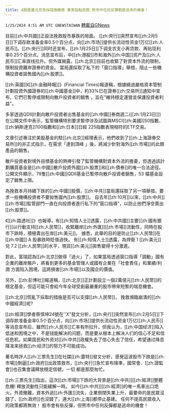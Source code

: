 ```yaml
---
title: A股震盪北京急採措施輓救 專家指點民眾:熊市中任何反彈都是逃命的機會！
---
```

`1/25/2024 4:51 AM UTC GNEWSTAIWAN` [轉載自GNews](https://gnews.org/articles/2251205)



目前[[zh:中共國]]正設法挽救股市暴跌的局面。 [[zh:央行]]突然宣布[[zh:2月5日]]下调存款准备金率0.5个百分点，向[[zh:市场]]提供长流动性资金1万亿[[zh:人民币]]。[[zh:央行]]同时还宣布，[[zh:1月25日]]下调支农支小再贷款、再贴现利率0.25个百分点。消息宣布后，中[[zh:港股]]市和海外[[zh:中国]]资产及[[zh:人民币]]汇率直线拉升。但外媒揭露，[[zh:北京]]目前也收緊了對資本外流的限制，限制投資離岸證券的資金。 當局還採取了私下的「窗口指導」舉措，阻止一些機構投資者拋售國內[[zh:股票]]。

  
  

[[zh:英國]]《[[zh:金融時報]]》(Financial Times)報道稱，根據繞過嚴格資本管制計劃投資外國證券的[[zh:中國基金]]中，約33%已在證券[[zh:交易所]]通知中宣布，它們已暫停或限制向散戶投資者的銷售 ，旨在"維持穩定運營並保護投資者利益"。

  
  

多家透過QDII計劃向散戶投資者出售基金的[[zh:中國]]券商週二([[zh:1月23日]])在公開文件中表示，監管機構特別要求暫停涉及試圖與MSCI[[zh:美國]]50指數、[[zh:納斯達克]]100指數和[[zh:日本]]日經 225指數表現相符的ETF交易。

  
  

文章引述專注於美股基金的駐[[zh:北京]]經理表示，他們收到了[[zh:上海證券交易所]]的非正式指示，在需求「達到頂峰 」後，將減少針對海外[[zh:市場]]的此類產品的銷售。

  

散戶投資者對境外目標基金的熱捧引發了監管機構對資本外流的擔憂，但透過該計劃購買基金是[[zh:中國]]散戶投資外國[[zh:股票]]和[[zh:債券]]的唯一合法途徑。公開文件顯示，79隻[[zh:中國]]QDII基金已暫停向散戶投資者銷售，53 檔基金設定了銷售上限。

  

為挽救本月持續下跌的[[zh:中國]]股價，[[zh:中共]]當局還採取了另一項舉措，要求一些機構投資者不要拋售國內[[zh:股票]]。 自去年[[zh:10月]]以來，[[zh:中共]][[zh:市場]]監管部門一直在向投資者進行私下的“窗口指導”，以防止他們淨空賣出[[zh:股票]]。

  
  

《[[zh:路透社]]》也報導，有[[zh:知情人士]]透露，[[zh:中共國]]主要[[zh:國有銀行]]以行動支持[[zh:人民幣]]，收緊離岸[[zh:外匯]][[zh:市場]]流動性，同時在股市下跌時，積極賣出在岸[[zh:美元]]。 據悉，此舉的目的是防止[[zh:人民幣]]在[[zh:中國]] A 股暴跌時貶值過快。 有[[zh:知情人士]]透露，為捍衛 1 [[zh:美元]]兌 7.2 [[zh:人民幣]]的水平，現貨[[zh:美元]]拋售變得十分激進。

  
  

對此，富瑞認為[[zh:北京]]做得「過火」了，如果當局透過窗口指導「調動」國有企業的離岸賬戶，將看到更多的基金管理人或國有企業在「社會責任」和業績/利潤 方面陷入困境，這將損害[[zh:市場]]以及國企的價值。

  

另外，[[zh:彭博社]]報道稱，[[zh:北京]]正計劃設立一個2萬億元[[zh:人民幣]]的穩定基金，但這可能只會給今年全球受創最嚴重的股市帶來短暫的喘息機會。

  

[[zh:北京]]慌亂下採取的措施是否可以支撐[[zh:人民幣]]， 挽救瀕臨崩潰的[[zh:中國經濟]]呢?

  

[[zh:經濟]]學者蔡慎坤24號在''X"發文分析，[[zh:央行]]突然宣布[[zh:2月5日]]下调存款准备金率0.5个百分点，向[[zh:市场]]提供长流动性资金1万亿[[zh:人民币]]等消息宣布后，雖然[[zh:人民币]]汇率有所拉升，但我认为，[[zh:中国经济]]陷入低迷和困境之中，不是钱能解决的问题，而是要从根本上解决人们的信心不足和信任危机，如果国民和外资对[[zh:中共]]政權失去了信心失去了信任，希望通过降息降准来拯救[[zh:经济]]的努力不可能成功。

  
  

著名時評人[[zh:三票先生]]在社媒[[zh:蓋特]]發文分析，感覺這波股市下跌是[[zh:市場]]倒逼[[zh:政府]]出政策救市，[[zh:央行]]急忙宣布降準，國常會、[[zh:證監會]]也召集會議釋放穩定信號，一切 都是那麼匆忙。

  

[[zh:三票先生]]指出，這次[[zh:市場]]下跌的大背景是[[zh:中共]][[zh:經濟]]整體危機! 釋放流動性只能緩解一時。 如今[[zh:中共]][[zh:經濟]]的唯一馬車出口熄火，外資撤離，資本外逃[[zh:外匯]]流失，企業倒閉失業上升，最要命的是民眾沒錢了，[[zh:政府]]也沒錢了，連大[[zh:上海]]都停止基建。 任何不提高民眾收入的政策都將無效！ 股市會有些反彈，但熊市中任何反彈都是逃命的機會！


